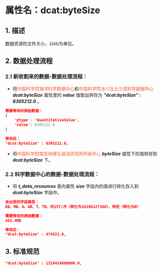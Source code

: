 # 属性名：dcat:byteSize

## 1. 描述
数据资源的文件大小，以kb为单位。

## 2. 数据处理流程
### 2.1 新收割来的数据-数据处理流程：

  * 将<font color="#fc5531">中国科学院海洋科学数据中心</font>和<font color="#fc5531">中国科学院冰川冻土沙漠科学数据中心</font> ___dcat:byteSize___ 属性里的 ___value___ 值取出转存为 ___"dcat:byteSize" : 8305212.0___ 。

```json
需要修改的原始数据：
{
    '@type': 'QuantitativeValue', 
    'value': 8305212.0
}

```

```json
修改后：
"dcat:byteSize" : 8305212.0,

```

  * 将<font color="#fc5531">中国科学院南京地理与湖泊研究所所级中心</font> ___byteSize___ 属性下的值转存到 ___dcat:byteSize___ 下。

### 2.2 科学数据中心的数据-数据处理流程：
  * 将 ___t_data_resources___ 表内属性 ___size___ 字段内的值进行转化存入到 ___dcat:byteSize___ 字段中。

```json
会出现的字段类型：
KB、MB、G、GB、T、TB、约15T/月（转化为16106127360）、待定（转化为0）

```

```json
需要修改的原始数据：
463.4MB

```

```json
修改后：
"dcat:byteSize" : 474521.6,

```

## 3. 标准规范
```json
"dcat:byteSize" : 1319414000000.0,
``` 